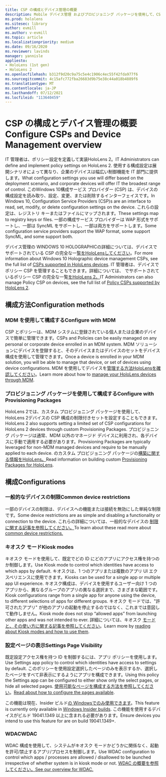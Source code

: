 ```yaml
---
title: CSP の構成とデバイス管理の概要
description: Mobile デバイス管理 およびプロビジョニング パッケージを使用して、CSP、ポリシー、デバイス管理を構成する方法について説明します。
ms.prod: hololens
ms.sitesec: library
author: evmill
ms.author: v-evmill
ms.topic: article
ms.localizationpriority: medium
ms.date: 09/16/2020
ms.reviewer: lavinds
manager: yannisle
appliesto:
- HoloLens (1st gen)
- HoloLens 2
ms.openlocfilehash: b312f9d20c9a75c5e4c1906c4ec55f42fda977f6
ms.sourcegitcommit: 4c15afc772fba26683d9b75e38c44a018b4889f6
ms.translationtype: MT
ms.contentlocale: ja-JP
ms.lasthandoff: 07/12/2021
ms.locfileid: "113640459"
---
```

# <a name="configure-csps-and-device-management-overview"></a><span data-ttu-id="88e83-103">CSP の構成とデバイス管理の概要</span><span class="sxs-lookup"><span data-stu-id="88e83-103">Configure CSPs and Device Management overview</span></span>

<span data-ttu-id="88e83-104">IT 管理者は、ポリシー設定を定義して実装HoloLens 2。</span><span class="sxs-lookup"><span data-stu-id="88e83-104">IT Administrators can define and implement policy settings on HoloLens 2.</span></span> <span data-ttu-id="88e83-105">使用する構成設定は展開シナリオによって異なり、企業のデバイスは幅広い制御機能を IT 部門に提供します。</span><span class="sxs-lookup"><span data-stu-id="88e83-105">What configuration settings you use will differ based on the deployment scenario, and corporate devices will offer IT the broadest range of control.</span></span> <span data-ttu-id="88e83-106">このWindows 10構成サービス プロバイダー (CSP) は、デバイスの構成設定を読み取り、設定、変更、または削除するインターフェイスです。</span><span class="sxs-lookup"><span data-stu-id="88e83-106">In Windows 10, Configuration Service Providers (CSP)s are an interface to read, set, modify, or delete configuration settings on the device.</span></span> <span data-ttu-id="88e83-107">これらの設定は、レジストリ キーまたはファイルにマップされます。</span><span class="sxs-lookup"><span data-stu-id="88e83-107">These settings map to registry keys or files.</span></span> <span data-ttu-id="88e83-108">一部の構成サービス プロバイダーは WAP 形式をサポートし、一部は SyncML をサポートし、一部は両方をサポートします。</span><span class="sxs-lookup"><span data-stu-id="88e83-108">Some configuration service providers support the WAP format, some support SyncML, and some support both.</span></span>

<span data-ttu-id="88e83-109">デバイス管理の WINDOWS 10 HOLOGRAPHICの詳細については、デバイスでサポートされている CSP の完全な一[覧をHoloLensしてください](/windows/client-management/mdm/configuration-service-provider-reference#hololens)。</span><span class="sxs-lookup"><span data-stu-id="88e83-109">For more information about Windows 10 Holographic device management CSPs, see the full list of [CSPs supported in HoloLens devices](/windows/client-management/mdm/configuration-service-provider-reference#hololens).</span></span>
<span data-ttu-id="88e83-110">IT 管理者は、デバイスでポリシー CSP を管理することもできます。詳細については、 でサポートされているポリシー CSP の完全な一覧[をHoloLens 2。](/windows/client-management/mdm/policy-csps-supported-by-hololens2)</span><span class="sxs-lookup"><span data-stu-id="88e83-110">IT Administrators can also manage Policy CSP on devices, see the full list of [Policy CSPs supported by HoloLens 2](/windows/client-management/mdm/policy-csps-supported-by-hololens2).</span></span>

## <a name="configuration-methods"></a><span data-ttu-id="88e83-111">構成方法</span><span class="sxs-lookup"><span data-stu-id="88e83-111">Configuration methods</span></span>

### <a name="configure-with-mdm"></a><span data-ttu-id="88e83-112">MDM を使用して構成する</span><span class="sxs-lookup"><span data-stu-id="88e83-112">Configure with MDM</span></span>

<span data-ttu-id="88e83-113">CSP とポリシーは、MDM システムに登録されている個人または企業のデバイスで簡単に管理できます。</span><span class="sxs-lookup"><span data-stu-id="88e83-113">CSPs and Policies can be easily managed on any personal or corporate device enrolled in an MDM system.</span></span> <span data-ttu-id="88e83-114">MDM ソリューションにデバイスを登録すると、そのデバイスまたはデバイスのセットをデバイス構成を使用して管理できます。</span><span class="sxs-lookup"><span data-stu-id="88e83-114">Once a device is enrolled in your MDM solution, you will be able to manage that device, or set of devices using device configurations.</span></span> <span data-ttu-id="88e83-115">MDM を使用してデバイスを[管理する方法HoloLensを確認してください](hololens-mdm-configure.md)。</span><span class="sxs-lookup"><span data-stu-id="88e83-115">Learn more about how to [manage your HoloLens devices through MDM](hololens-mdm-configure.md).</span></span>

### <a name="configure-with-provisioning-packages"></a><span data-ttu-id="88e83-116">プロビジョニング パッケージを使用して構成する</span><span class="sxs-lookup"><span data-stu-id="88e83-116">Configure with Provisioning Packages</span></span>

<span data-ttu-id="88e83-117">HoloLens 2では、カスタム プロビジョニング パッケージを使用して、HoloLens 2デバイスの CSP 構成の制限付きセットを設定することもできます。</span><span class="sxs-lookup"><span data-stu-id="88e83-117">HoloLens 2 also supports setting a limited set of CSP configurations for HoloLens 2 devices through custom Provisioning Packages.</span></span> <span data-ttu-id="88e83-118">プロビジョニング パッケージは通常、MDM 以外のマネージド デバイスに利用され、各デバイスに手動で適用する必要があります。</span><span class="sxs-lookup"><span data-stu-id="88e83-118">Provisioning Packages are typically leveraged for non-MDM managed devices and require to be manually applied to each device.</span></span> <span data-ttu-id="88e83-119">のカスタム プロビジョニング パッケージの[構築に関する情報をHoloLens。](hololens-provisioning.md)</span><span class="sxs-lookup"><span data-stu-id="88e83-119">Read information on building custom [Provisioning Packages for HoloLens](hololens-provisioning.md).</span></span>

## <a name="configurations"></a><span data-ttu-id="88e83-120">構成</span><span class="sxs-lookup"><span data-stu-id="88e83-120">Configurations</span></span>

### <a name="common-device-restrictions"></a><span data-ttu-id="88e83-121">一般的なデバイスの制限</span><span class="sxs-lookup"><span data-stu-id="88e83-121">Common device restrictions</span></span>

<span data-ttu-id="88e83-122">一部のデバイスの制限は、デバイスへの機能または接続を無効にした単純な制限です。</span><span class="sxs-lookup"><span data-stu-id="88e83-122">Some device restrictions are as simple and disabling a functionality or connection to the device.</span></span> <span data-ttu-id="88e83-123">これらの詳細については、一般的なデバイスの [制限に関する記事を参照してください。](hololens-common-device-restrictions.md)</span><span class="sxs-lookup"><span data-stu-id="88e83-123">To learn about these read more about [common device restrictions.](hololens-common-device-restrictions.md)</span></span>

### <a name="kiosk-modes"></a><span data-ttu-id="88e83-124">キオスク モード</span><span class="sxs-lookup"><span data-stu-id="88e83-124">Kiosk modes</span></span>

<span data-ttu-id="88e83-125">キオスク モードを使用して、既定でどの ID にどのアプリにアクセス権を持つのか制御します。</span><span class="sxs-lookup"><span data-stu-id="88e83-125">Use Kiosk mode to control which identities have access to which apps by default.</span></span> <span data-ttu-id="88e83-126">キオスクは、1 つのアプリまたは複数のアプリ UI エクスペリエンスに使用できます。</span><span class="sxs-lookup"><span data-stu-id="88e83-126">Kiosks can be used for a single app or multiple app UI experience.</span></span> <span data-ttu-id="88e83-127">キオスク構成は、デバイスを使用するユーザー向け 1 つのアプリから、異なるグループのアプリの異なる選択まで、さまざまな範囲です。</span><span class="sxs-lookup"><span data-stu-id="88e83-127">Kiosk configurations range from a single app for anyone using the device, to different selections of apps for different groups.</span></span> <span data-ttu-id="88e83-128">キオスク モードでは、"許可されたアプリ" が他のアプリの起動を停止するのではなく、これまでは意図して動作しません。</span><span class="sxs-lookup"><span data-stu-id="88e83-128">Kiosk mode does not stop “allowed apps” from launching other apps and was not intended to ever.</span></span> <span data-ttu-id="88e83-129">詳細については、キオスク [モードと、その使い方に関する記事を参照してください](hololens-kiosk.md)。</span><span class="sxs-lookup"><span data-stu-id="88e83-129">Learn more by [reading about Kiosk modes and how to use them](hololens-kiosk.md).</span></span>

### <a name="settings-page-visibility"></a><span data-ttu-id="88e83-130">設定ページの表示</span><span class="sxs-lookup"><span data-stu-id="88e83-130">Settings Page Visibility</span></span>

<span data-ttu-id="88e83-131">既定設定アクセス権を持つ ID を制御するには、アプリ ポリシーを使用します。</span><span class="sxs-lookup"><span data-stu-id="88e83-131">Use Settings app policy to control which identities have access to settings by default.</span></span> <span data-ttu-id="88e83-132">このポリシーを使用設定選択したページのみを表示するか、選択したページをすべて非表示にするようにアプリを構成できます。</span><span class="sxs-lookup"><span data-stu-id="88e83-132">Using this policy the Settings app can be configured to either show only the select pages, or hide all selected pages.</span></span> <span data-ttu-id="88e83-133">[使用可能なページを構成する方法を参照してください](settings-uri-list.md)。</span><span class="sxs-lookup"><span data-stu-id="88e83-133">[Read about how to configure the pages available](settings-uri-list.md).</span></span>

<span data-ttu-id="88e83-134">この機能は現在、Insider ビルド[の Windowsでのみ使用できます](hololens-insider.md)。</span><span class="sxs-lookup"><span data-stu-id="88e83-134">This feature is currently only available in [Windows Insider builds](hololens-insider.md).</span></span> <span data-ttu-id="88e83-135">この機能を使用するデバイスがビルド 19041.1349 以上に含まれる必要があります。</span><span class="sxs-lookup"><span data-stu-id="88e83-135">Ensure devices you intend to use this feature for are on build 19041.1349+.</span></span>

### <a name="wdac"></a><span data-ttu-id="88e83-136">WDAC</span><span class="sxs-lookup"><span data-stu-id="88e83-136">WDAC</span></span>

<span data-ttu-id="88e83-137">WDAC 構成を使用して、システムがキオスク モードかどうかに関係なく、起動を許可/禁止するアプリ/プロセスを制御します。</span><span class="sxs-lookup"><span data-stu-id="88e83-137">Use WDAC configuration to control which apps / processes are allowed / disallowed to be launched irrespective of whether system is in kiosk mode or not.</span></span>
[<span data-ttu-id="88e83-138">WDAC の概要を参照してください。</span><span class="sxs-lookup"><span data-stu-id="88e83-138">See our overview for WDAC.</span></span>](windows-defender-application-control-wdac.md)
